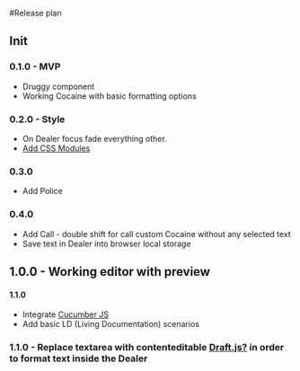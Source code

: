 #Release plan
## Init
### 0.1.0  - MVP 
* Druggy component
* Working Cocaine with basic formatting options

### 0.2.0 - Style
* On Dealer focus fade everything other.
* [Add CSS Modules](https://medium.com/nulogy/how-to-use-css-modules-with-create-react-app-9e44bec2b5c2)

### 0.3.0
* Add Police

### 0.4.0
* Add Call - double shift for call custom Cocaine without any selected text
* Save text in Dealer into browser local storage

## 1.0.0 - Working editor with preview

#### 1.1.0
* Integrate [Cucumber JS](https://github.com/cucumber/cucumber-js)
* Add basic LD (Living Documentation) scenarios

### 1.1.0 - Replace textarea with contenteditable [Draft.js?](https://draftjs.org/) in order to format text inside the Dealer
